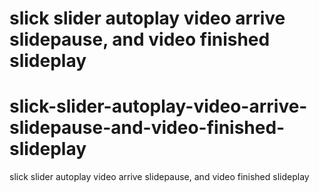 # slick slider autoplay video arrive slidepause, and video finished slideplay

# slick-slider-autoplay-video-arrive-slidepause-and-video-finished-slideplay
slick slider autoplay video arrive slidepause, and video finished slideplay
